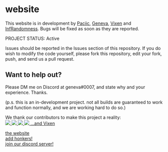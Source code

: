 # website
This website is in development by [Paciic](https://github.com/Paciic), [Geneva](https://github.com/flarely), [Vixen](https://github.com/Vxxen) and [InfRandomness](https://github.com/InfRandomness). Bugs will be fixed as soon as they are reported.

<p>
PROJECT STATUS: Active

Issues should be reported in the Issues section of this repository. If you do wish to modify the code yourself, please fork this repository, edit your fork, push, and send us a pull request.
</p>

<h2>Want to help out?</h2>
<p>
Please DM me on Discord at geneva#0007, and state why and your experience. Thanks.
</p>

(p.s. this is an in-development project. not all builds are guaranteed to work and function normally, and we are working hard to do so.)

<p>
  <p>
    We thank our contributors to make this project a reality:<br>
<a href="https://github.com/flarely">
  <img src="https://github.com/flarely.png?size=50">
    </a>
<a href="https://github.com/Paciic">
  <img src="https://github.com/Paciic.png?size=50">
    </a>
    <a href="https://github.com/InfRandomness">
  <img src="https://github.com/InfRandomness.png?size=50">
    </a>
        <a href="https://github.com/LakeTheEevee">
  <img src="https://github.com/LakeTheEevee.png?size=50">
    </a>
    <a href="https://github.com/Ashley-Thompson"> ...and Vixen</a>
<div>
 <a href="https://inkthought.codes" alt="inkthought labs website">the website</a>
</div>     
<div>
<a href="https://bit.ly/hnkr" alt="honkers link">add honkers!</a>
</div>
<a href="https://discord.gg/GxfQh7H" alt="discord server">join our discord server!</a>
</p>

